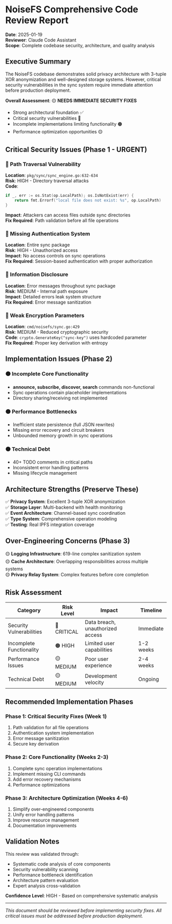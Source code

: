 # NoiseFS Comprehensive Code Review Report

**Date**: 2025-01-19  
**Reviewer**: Claude Code Assistant  
**Scope**: Complete codebase security, architecture, and quality analysis

## Executive Summary

The NoiseFS codebase demonstrates solid privacy architecture with 3-tuple XOR anonymization and well-designed storage systems. However, critical security vulnerabilities in the sync system require immediate attention before production deployment.

**Overall Assessment**: 🟡 **NEEDS IMMEDIATE SECURITY FIXES**  
- Strong architectural foundation ✅
- Critical security vulnerabilities 🔴
- Incomplete implementations limiting functionality 🟠
- Performance optimization opportunities 🟡

## Critical Security Issues (Phase 1 - URGENT)

### 🔴 Path Traversal Vulnerability
**Location**: `pkg/sync/sync_engine.go:632-634`  
**Risk**: HIGH - Directory traversal attacks  
**Code**:
```go
if _, err := os.Stat(op.LocalPath); os.IsNotExist(err) {
    return fmt.Errorf("local file does not exist: %s", op.LocalPath)
}
```
**Impact**: Attackers can access files outside sync directories  
**Fix Required**: Path validation before all file operations

### 🔴 Missing Authentication System
**Location**: Entire sync package  
**Risk**: HIGH - Unauthorized access  
**Impact**: No access controls on sync operations  
**Fix Required**: Session-based authentication with proper authorization

### 🔴 Information Disclosure
**Location**: Error messages throughout sync package  
**Risk**: MEDIUM - Internal path exposure  
**Impact**: Detailed errors leak system structure  
**Fix Required**: Error message sanitization

### 🔴 Weak Encryption Parameters
**Location**: `cmd/noisefs/sync.go:429`  
**Risk**: MEDIUM - Reduced cryptographic security  
**Code**: `crypto.GenerateKey("sync-key")` uses hardcoded parameter  
**Fix Required**: Proper key derivation with entropy

## Implementation Issues (Phase 2)

### 🟠 Incomplete Core Functionality
- **announce, subscribe, discover, search** commands non-functional
- Sync operations contain placeholder implementations
- Directory sharing/receiving not implemented

### 🟠 Performance Bottlenecks
- Inefficient state persistence (full JSON rewrites)
- Missing error recovery and circuit breakers
- Unbounded memory growth in sync operations

### 🟠 Technical Debt
- 40+ TODO comments in critical paths
- Inconsistent error handling patterns
- Missing lifecycle management

## Architecture Strengths (Preserve These)

✅ **Privacy System**: Excellent 3-tuple XOR anonymization  
✅ **Storage Layer**: Multi-backend with health monitoring  
✅ **Event Architecture**: Channel-based sync coordination  
✅ **Type System**: Comprehensive operation modeling  
✅ **Testing**: Real IPFS integration coverage

## Over-Engineering Concerns (Phase 3)

🟡 **Logging Infrastructure**: 619-line complex sanitization system  
🟡 **Cache Architecture**: Overlapping responsibilities across multiple systems  
🟡 **Privacy Relay System**: Complex features before core completion

## Risk Assessment

| Category | Risk Level | Impact | Timeline |
|----------|------------|---------|----------|
| Security Vulnerabilities | 🔴 CRITICAL | Data breach, unauthorized access | Immediate |
| Incomplete Functionality | 🟠 HIGH | Limited user capabilities | 1-2 weeks |
| Performance Issues | 🟡 MEDIUM | Poor user experience | 2-4 weeks |
| Technical Debt | 🟡 MEDIUM | Development velocity | Ongoing |

## Recommended Implementation Phases

### Phase 1: Critical Security Fixes (Week 1)
1. Path validation for all file operations
2. Authentication system implementation
3. Error message sanitization
4. Secure key derivation

### Phase 2: Core Functionality (Weeks 2-3)
1. Complete sync operation implementations
2. Implement missing CLI commands
3. Add error recovery mechanisms
4. Performance optimizations

### Phase 3: Architecture Optimization (Weeks 4-6)
1. Simplify over-engineered components
2. Unify error handling patterns
3. Improve resource management
4. Documentation improvements

## Validation Notes

This review was validated through:
- Systematic code analysis of core components
- Security vulnerability scanning
- Performance bottleneck identification
- Architecture pattern evaluation
- Expert analysis cross-validation

**Confidence Level**: HIGH - Based on comprehensive systematic analysis

---

*This document should be reviewed before implementing security fixes. All critical issues must be addressed before production deployment.*